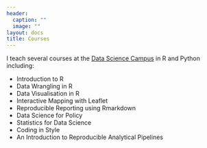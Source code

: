 ```yaml
---
header:
  caption: ""
  image: ""
layout: docs
title: Courses
---
```


I teach several courses at the [Data Science Campus](https://datasciencecampus.ons.gov.uk/capability/) in R and Python including:

  - Introduction to R
  - Data Wrangling in R
  - Data Visualisation in R
  - Interactive Mapping with Leaflet
  - Reproducible Reporting using Rmarkdown
  - Data Science for Policy
  - Statistics for Data Science
  - Coding in Style
  - An Introduction to Reproducible Analytical Pipelines